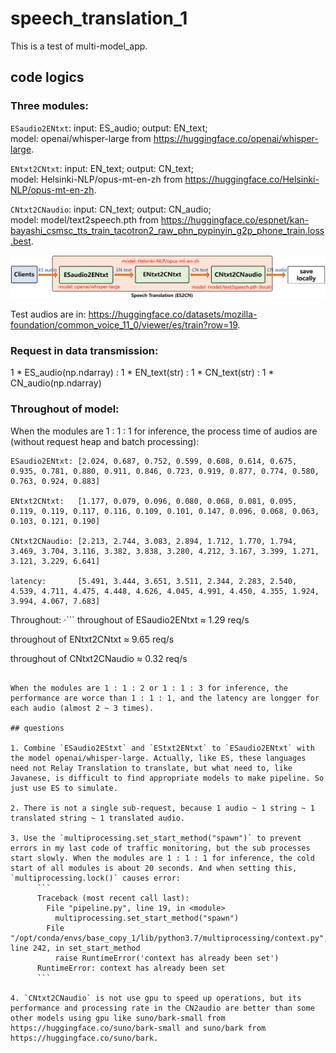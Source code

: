 # speech_translation_1
This is a test of multi-model_app.

## code logics

### Three modules: 

`ESaudio2ENtxt`: input: ES_audio;  output: EN_text;      
model: openai/whisper-large from https://huggingface.co/openai/whisper-large.

`ENtxt2CNtxt`: input: EN_text;  output: CN_text;      
model: Helsinki-NLP/opus-mt-en-zh from https://huggingface.co/Helsinki-NLP/opus-mt-en-zh.

`CNtxt2CNaudio`: input: CN_text;  output: CN_audio;      
model: model/text2speech.pth from https://huggingface.co/espnet/kan-bayashi_csmsc_tts_train_tacotron2_raw_phn_pypinyin_g2p_phone_train.loss.best.

![Image](https://github.com/lifang535/speech_translation_1/blob/main/app.png)

Test audios are in: https://huggingface.co/datasets/mozilla-foundation/common_voice_11_0/viewer/es/train?row=19.

### Request in data transmission: 

1 * ES_audio(np.ndarray) : 1 * EN_text(str) : 1 * CN_text(str) : 1 * CN_audio(np.ndarray)

### Throughout of model: 

When the modules are 1 : 1 : 1 for inference, the process time of audios are (without request heap and batch processing):

```
ESaudio2ENtxt: [2.024, 0.687, 0.752, 0.599, 0.608, 0.614, 0.675, 0.935, 0.781, 0.880, 0.911, 0.846, 0.723, 0.919, 0.877, 0.774, 0.580, 0.763, 0.924, 0.883]

ENtxt2CNtxt:   [1.177, 0.079, 0.096, 0.080, 0.068, 0.081, 0.095, 0.119, 0.119, 0.117, 0.116, 0.109, 0.101, 0.147, 0.096, 0.068, 0.063, 0.103, 0.121, 0.190]

CNtxt2CNaudio: [2.213, 2.744, 3.083, 2.894, 1.712, 1.770, 1.794, 3.469, 3.704, 3.116, 3.382, 3.838, 3.280, 4.212, 3.167, 3.399, 1.271, 3.121, 3.229, 6.641]

latency:       [5.491, 3.444, 3.651, 3.511, 2.344, 2.283, 2.540, 4.539, 4.711, 4.475, 4.448, 4.626, 4.045, 4.991, 4.450, 4.355, 1.924, 3.994, 4.067, 7.683]
```

Throughout:
·```
throughout of ESaudio2ENtxt ≈ 1.29 req/s

throughout of ENtxt2CNtxt ≈ 9.65 req/s

throughout of CNtxt2CNaudio ≈ 0.32 req/s
```

When the modules are 1 : 1 : 2 or 1 : 1 : 3 for inference, the performance are worce than 1 : 1 : 1, and the latency are longger for each audio (almost 2 ~ 3 times).

## questions

1. Combine `ESaudio2EStxt` and `EStxt2ENtxt` to `ESaudio2ENtxt` with the model openai/whisper-large. Actually, like ES, these languages need not Relay Translation to translate, but what need to, like Javanese, is difficult to find appropriate models to make pipeline. So just use ES to simulate.

2. There is not a single sub-request, because 1 audio ~ 1 string ~ 1 translated string ~ 1 translated audio.

3. Use the `multiprocessing.set_start_method("spawn")` to prevent errors in my last code of traffic monitoring, but the sub processes start slowly. When the modules are 1 : 1 : 1 for inference, the cold start of all modules is about 20 seconds. And when setting this, `multiprocessing.lock()` causes error: 
      ```
      Traceback (most recent call last):
        File "pipeline.py", line 19, in <module>
          multiprocessing.set_start_method("spawn")
        File "/opt/conda/envs/base_copy_1/lib/python3.7/multiprocessing/context.py", line 242, in set_start_method
          raise RuntimeError('context has already been set')
      RuntimeError: context has already been set
      ```

4. `CNtxt2CNaudio` is not use gpu to speed up operations, but its performance and processing rate in the CN2audio are better than some other models using gpu like suno/bark-small from https://huggingface.co/suno/bark-small and suno/bark from https://huggingface.co/suno/bark.
